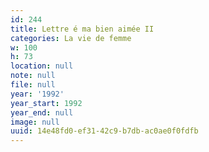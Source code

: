 ```yaml
---
id: 244
title: Lettre é ma bien aimée II
categories: La vie de femme
w: 100
h: 73
location: null
note: null
file: null
year: '1992'
year_start: 1992
year_end: null
image: null
uuid: 14e48fd0-ef31-42c9-b7db-ac0ae0f0fdfb
---
```



